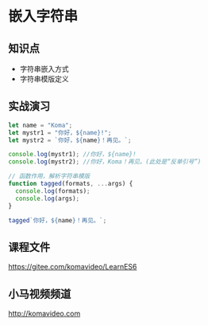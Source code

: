 # 嵌入字符串

## 知识点

- 字符串嵌入方式
- 字符串模版定义

## 实战演习

```js
let name = "Koma";
let mystr1 = "你好，${name}!";
let mystr2 = `你好，${name}！再见。`;

console.log(mystr1); //你好，${name}!
console.log(mystr2); //你好，Koma！再见。(此处是“反单引号”)

// 函数作用，解析字符串模版
function tagged(formats, ...args) {
  console.log(formats);
  console.log(args);
}

tagged`你好，${name}！再见。`;
```

## 课程文件

https://gitee.com/komavideo/LearnES6

## 小马视频频道

http://komavideo.com
